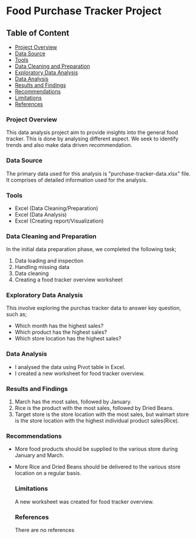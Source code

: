 # Food Purchase Tracker Project

## Table of Content

- [Project Overview](#project-overview)
- [Data Source](#data-source)
- [Tools](#tools)
- [Data Cleaning and Preparation](#data-cleaning-and-preparation)
- [Exploratory Data Analysis](#exploratory-data-analysis)
- [Data Analysis](#data-analysis)
- [Results and Findings](#results-and-findings)
- [Recommendations](#recommendations)
- [Limitations](#limitations)
- [References](#references)

### Project Overview

This data analysis project aim to provide insights into the general food tracker. This is done by analysing different aspect. We seek to identify trends and also make data driven recommendation.

### Data Source

The primary data used for this analysis is "purchase-tracker-data.xlsx" file. It comprises of detailed information used for the analysis.

### Tools

- Excel (Data Cleaning/Preparation)
- Excel (Data Analysis)
- Excel (Creating report/Visualization)

### Data Cleaning and Preparation

In the initial data preparation phase, we completed the following task;
 1. Data loading and inspection
 2. Handling missing data
 3. Data cleaning
 4. Creating a food tracker overview worksheet

### Exploratory Data Analysis

This involve exploring the purchas tracker data to answer key question, such as;

- Which month has the highest sales?
- Which product has the highest sales?
- Which store location has the highest sales?

### Data Analysis

- I analysed the data using Pivot table in Excel.
- I created a new worksheet for food tracker overview.

### Results and Findings

1. March has the most sales, followed by January.
2. Rice is the product with the most sales, followed by Dried Beans.
3. Target store is the store location with the most sales, but walmart store is the store location with the highest individual product sales(Rice).

### Recommendations

- More food products should be supplied to the various store during January and March.
- More Rice and Dried Beans should be delivered to the various store location on a regular basis.

  ### Limitations

  A new worksheet was created for food tracker overview.

  ### References

  There are no references

  

